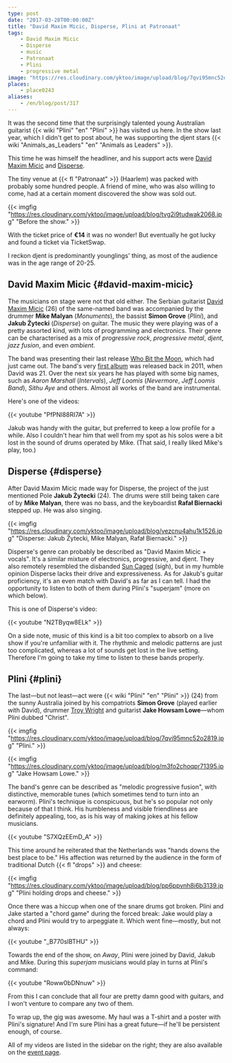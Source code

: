 ```yaml
---
type: post
date: "2017-03-28T00:00:00Z"
title: "David Maxim Micic, Disperse, Plini at Patronaat"
tags:
    - David Maxim Micic
    - Disperse
    - music
    - Patronaat
    - Plini
    - progressive metal
image: "https://res.cloudinary.com/yktoo/image/upload/blog/7qvi95mnc52o2819.jpg"
places:
    - place0243
aliases:
    - /en/blog/post/317
---
```


It was the second time that the surprisingly talented young Australian guitarist {{< wiki "Plini" "en" "Plini" >}} has visited us here. In the show last year, which I didn't get to post about, he was supporting the djent stars {{< wiki "Animals_as_Leaders" "en" "Animals as Leaders" >}}.

This time he was himself the headliner, and his support acts were [David Maxim Micic](https://www.facebook.com/davidmaximmicicmusic/) and [Disperse](https://www.facebook.com/disperseofficial/).

<!--more-->

The tiny venue at {{< fl "Patronaat" >}} (Haarlem) was packed with probably some hundred people. A friend of mine, who was also willing to come, had at a certain moment discovered the show was sold out.

{{< imgfig "https://res.cloudinary.com/yktoo/image/upload/blog/tvg2i9tudwak2068.jpg" "Before the show." >}}

With the ticket price of **€14** it was no wonder! But eventually he got lucky and found a ticket via TicketSwap.

I reckon djent is predominantly younglings' thing, as most of the audience was in the age range of 20-25.

## David Maxim Micic {#david-maxim-micic}

The musicians on stage were not that old either. The Serbian guitarist [David Maxim Micic](https://www.facebook.com/davidmaximmicicmusic/) (26) of the same-named band was accompanied by the drummer **Mike Malyan** (*Monuments*), the bassist **Simon Grove** (*Plini*), and **Jakub Żytecki** (*Disperse*) on guitar. The music they were playing was of a pretty assorted kind, with lots of programming and electronics. Their genre can be characterised as a mix of *progressive rock*, *progressive metal*, *djent*, *jazz fusion*, and even *ambient*.

The band was presenting their last release [Who Bit the Moon](https://davidmaximmicic.bandcamp.com/album/who-bit-the-moon), which had just came out. The band's very [first album](https://davidmaximmicic.bandcamp.com/album/bilo) was released back in 2011, when David was 21. Over the next six years he has played with some big names, such as *Aaron Marshall* (*Intervals*), *Jeff Loomis* (*Nevermore*, *Jeff Loomis Band*), *Sithu Aye* and others. Almost all works of the band are instrumental.

Here's one of the videos:

{{< youtube "PfPNl88RI7A" >}}

Jakub was handy with the guitar, but preferred to keep a low profile for a while. Also I couldn't hear him that well from my spot as his solos were a bit lost in the sound of drums operated by Mike. (That said, I really liked Mike's play, too.)

## Disperse {#disperse}

After David Maxim Micic made way for Disperse, the project of the just mentioned Pole **Jakub Żytecki** (24). The drums were still being taken care of by **Mike Malyan**, there was no bass, and the keyboardist **Rafał Biernacki** stepped up. He was also singing.

{{< imgfig "https://res.cloudinary.com/yktoo/image/upload/blog/vezcnu4ahu1k1526.jpg" "Disperse: Jakub Żytecki, Mike Malyan, Rafał Biernacki." >}}

Disperse's genre can probably be described as "David Maxim Micic + vocals". It's a similar mixture of electronics, progressive, and djent. They also remotely resembled the disbanded [Sun Caged](0283) (sigh), but in my humble opinion Disperse lacks their drive and expressiveness. As for Jakub's guitar proficiency, it's an even match with David's as far as I can tell. I had the opportunity to listen to both of them during Plini's "superjam" (more on which below).

This is one of Disperse's video:

{{< youtube "N2TByqw8ELk" >}}

On a side note, music of this kind is a bit too complex to absorb on a live show if you're unfamiliar with it. The rhythmic and melodic patterns are just too complicated, whereas a lot of sounds get lost in the live setting. Therefore I'm going to take my time to listen to these bands properly.

## Plini {#plini}

The last—but not least—act were {{< wiki "Plini" "en" "Plini" >}} (24) from the sunny Australia joined by his compatriots **Simon Grove** (played earlier with David), drummer [Troy Wright](https://www.wrightdrums.com/) and guitarist **Jake Howsam Lowe**—whom Plini dubbed "Christ".

{{< imgfig "https://res.cloudinary.com/yktoo/image/upload/blog/7qvi95mnc52o2819.jpg" "Plini." >}}

{{< imgfig "https://res.cloudinary.com/yktoo/image/upload/blog/m3fo2choqpr71395.jpg" "Jake Howsam Lowe." >}}

The band's genre can be described as "melodic progressive fusion", with distinctive, memorable tunes (which sometimes tend to turn into an earworm). Plini's technique is conspicuous, but he's so popular not only because of that I think. His humbleness and visible friendliness are definitely appealing, too, as is his way of making jokes at his fellow musicians.

{{< youtube "S7XQzEEmD_A" >}}

This time around he reiterated that the Netherlands was "hands downs the best place to be." His affection was returned by the audience in the form of traditional Dutch {{< fl "drops" >}} and cheese:

{{< imgfig "https://res.cloudinary.com/yktoo/image/upload/blog/pp6ppvnh8i6b3139.jpg" "Plini holding drops and cheese." >}}

Once there was a hiccup when one of the snare drums got broken. Plini and Jake started a "chord game" during the forced break: Jake would play a chord and Plini would try to arpeggiate it. Which went fine—mostly, but not always:

{{< youtube "_B770slBTHU" >}}

Towards the end of the show, on *Away*, Plini were joined by David, Jakub and Mike. During this *superjam* musicians would play in turns at Plini's command:

{{< youtube "Roww0bDNnuw" >}}

From this I can conclude that all four are pretty damn good with guitars, and I won't venture to compare any two of them.

To wrap up, the gig was awesome. My haul was a T-shirt and a poster with Plini's signature! And I'm sure Plini has a great future—if he'll be persistent enough, of course.

All of my videos are listed in the sidebar on the right; they are also available on the [event page](/videoevents/vevt0041).
